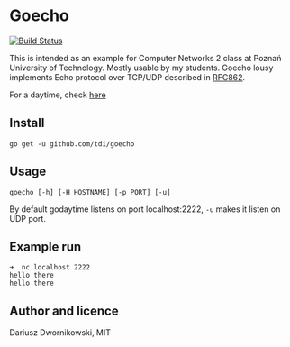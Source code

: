 # Goecho
[![Build Status](https://travis-ci.org/tdi/goecho.svg?branch=master)](https://travis-ci.org/tdi/goecho)

This is intended as an example for Computer Networks 2 class at Poznań University of Technology. Mostly usable by my students. Goecho lousy implements Echo protocol over TCP/UDP described in [RFC862](https://tools.ietf.org/html/rfc862).

For a daytime, check [here](https://github.com/tdi/godaytime/)

## Install

```
go get -u github.com/tdi/goecho
```

## Usage 
```
goecho [-h] [-H HOSTNAME] [-p PORT] [-u]
```

By default godaytime listens on port localhost:2222, `-u` makes it listen on UDP port.

## Example run 

```
➜  nc localhost 2222
hello there
hello there
```

## Author and licence

Dariusz Dwornikowski, MIT 
